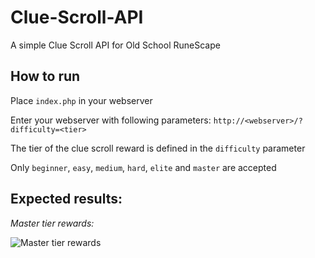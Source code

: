 # Clue-Scroll-API
A simple Clue Scroll API for Old School RuneScape

## How to run
Place `index.php` in your webserver

Enter your webserver with following parameters:
`http://<webserver>/?difficulty=<tier>`

The tier of the clue scroll reward is defined in the `difficulty` parameter

Only `beginner`, `easy`, `medium`, `hard`, `elite` and `master` are accepted

## Expected results:
*Master tier rewards:*

![Master tier rewards](https://i.imgur.com/7YcyQIO.png)
